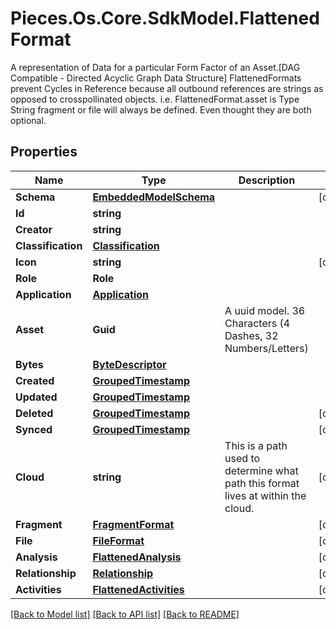 # Pieces.Os.Core.SdkModel.FlattenedFormat
A representation of Data for a particular Form Factor of an Asset.[DAG Compatible - Directed Acyclic Graph Data Structure]  FlattenedFormats prevent Cycles in Reference because all outbound references are strings as opposed to crosspollinated objects.  i.e. FlattenedFormat.asset is Type String  fragment or file will always be defined. Even thought they are both optional.

## Properties

Name | Type | Description | Notes
------------ | ------------- | ------------- | -------------
**Schema** | [**EmbeddedModelSchema**](EmbeddedModelSchema.md) |  | [optional] 
**Id** | **string** |  | 
**Creator** | **string** |  | 
**Classification** | [**Classification**](Classification.md) |  | 
**Icon** | **string** |  | [optional] 
**Role** | **Role** |  | 
**Application** | [**Application**](Application.md) |  | 
**Asset** | **Guid** | A uuid model. 36 Characters (4 Dashes, 32 Numbers/Letters)  | 
**Bytes** | [**ByteDescriptor**](ByteDescriptor.md) |  | 
**Created** | [**GroupedTimestamp**](GroupedTimestamp.md) |  | 
**Updated** | [**GroupedTimestamp**](GroupedTimestamp.md) |  | 
**Deleted** | [**GroupedTimestamp**](GroupedTimestamp.md) |  | [optional] 
**Synced** | [**GroupedTimestamp**](GroupedTimestamp.md) |  | [optional] 
**Cloud** | **string** | This is a path used to determine what path this format lives at within the cloud. | [optional] 
**Fragment** | [**FragmentFormat**](FragmentFormat.md) |  | [optional] 
**File** | [**FileFormat**](FileFormat.md) |  | [optional] 
**Analysis** | [**FlattenedAnalysis**](FlattenedAnalysis.md) |  | [optional] 
**Relationship** | [**Relationship**](Relationship.md) |  | [optional] 
**Activities** | [**FlattenedActivities**](FlattenedActivities.md) |  | [optional] 

[[Back to Model list]](../README.md#documentation-for-models) [[Back to API list]](../README.md#documentation-for-api-endpoints) [[Back to README]](../README.md)

